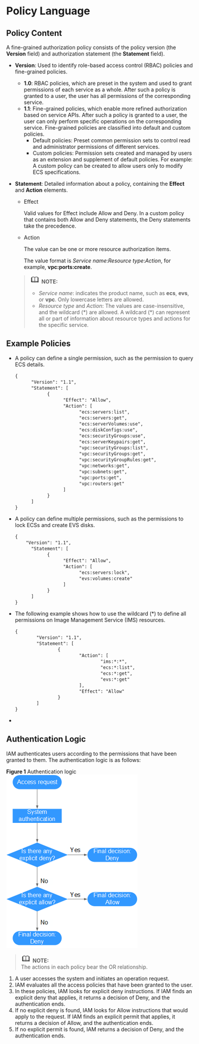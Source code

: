 # Policy Language<a name="iam_01_0017"></a>

## Policy Content<a name="section106463610252"></a>

A fine-grained authorization policy consists of the policy version \(the  **Version**  field\) and authorization statement \(the  **Statement**  field\).

-   **Version**: Used to identify role-based access control \(RBAC\) policies and fine-grained policies.
    -   **1.0**: RBAC policies, which are preset in the system and used to grant permissions of each service as a whole. After such a policy is granted to a user, the user has all permissions of the corresponding service.
    -   **1.1**: Fine-grained policies, which enable more refined authorization based on service APIs. After such a policy is granted to a user, the user can only perform specific operations on the corresponding service. Fine-grained policies are classified into default and custom policies.
        -   Default policies: Preset common permission sets to control read and administrator permissions of different services.
        -   Custom policies: Permission sets created and managed by users as an extension and supplement of default policies. For example: A custom policy can be created to allow users only to modify ECS specifications.



-   **Statement**: Detailed information about a policy, containing the  **Effect**  and  **Action**  elements.

    -   Effect

        Valid values for Effect include Allow and Deny. In a custom policy that contains both Allow and Deny statements, the Deny statements take the precedence.

    -   Action

        The value can be one or more resource authorization items.

        The value format is  _Service name_:_Resource type_:_Action_, for example,  **vpc:ports:create**.

    >![](public_sys-resources/icon-note.gif) **NOTE:**   
    >-   _Service name_: indicates the product name, such as  **ecs**,  **evs**, or  **vpc**. Only lowercase letters are allowed.  
    >-   _Resource type_  and  _Action_: The values are case-insensitive, and the wildcard \(\*\) are allowed. A wildcard \(\*\) can represent all or part of information about resource types and actions for the specific service.  


## Example Policies<a name="section44276331103751"></a>

-   A policy can define a single permission, such as the permission to query ECS details.

    ```
    {
          "Version": "1.1",
          "Statement": [
                {
                      "Effect": "Allow",
                      "Action": [
                            "ecs:servers:list",
                            "ecs:servers:get",
                            "ecs:serverVolumes:use",
                            "ecs:diskConfigs:use",
                            "ecs:securityGroups:use",
                            "ecs:serverKeypairs:get",
                            "vpc:securityGroups:list",
                            "vpc:securityGroups:get",
                            "vpc:securityGroupRules:get",
                            "vpc:networks:get",
                            "vpc:subnets:get",
                            "vpc:ports:get",
                            "vpc:routers:get"
                      ]
                }
          ]
    }
    ```

-   A policy can define multiple permissions, such as the permissions to lock ECSs and create EVS disks.

    ```
    {
        "Version": "1.1",
          "Statement": [
                {
                      "Effect": "Allow",
                      "Action": [
                            "ecs:servers:lock",
                            "evs:volumes:create"
                      ]
                }
          ]
    }
    ```

-   The following example shows how to use the wildcard \(\*\) to define all permissions on Image Management Service \(IMS\) resources.

    ```
    {
            "Version": "1.1",
            "Statement": [
                    {
                            "Action": [
                                    "ims:*:*",
                                    "ecs:*:list",
                                    "ecs:*:get",
                                    "evs:*:get"
                            ],
                            "Effect": "Allow"
                    }
            ]
    }
    ```


-   
## Authentication Logic<a name="section565017773111"></a>

IAM authenticates users according to the permissions that have been granted to them. The authentication logic is as follows:

**Figure  1**  Authentication logic<a name="fig4148178111014"></a>  
![](figures/authentication-logic.png "authentication-logic")

>![](public_sys-resources/icon-note.gif) **NOTE:**   
>The actions in each policy bear the OR relationship.  

1.  A user accesses the system and initiates an operation request.
2.  IAM evaluates all the access policies that have been granted to the user.
3.  In these policies, IAM looks for explicit deny instructions. If IAM finds an explicit deny that applies, it returns a decision of Deny, and the authentication ends.
4.  If no explicit deny is found, IAM looks for Allow instructions that would apply to the request. If IAM finds an explicit permit that applies, it returns a decision of Allow, and the authentication ends.
5.  If no explicit permit is found, IAM returns a decision of Deny, and the authentication ends.

